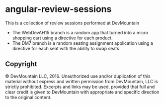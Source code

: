 # angular-review-sessions

This is a collection of review sessions performed at DevMountain

- The WebDevAH15 branch is a random app that turned into a micro shopping cart using a directive for each product.
- The DM7 branch is a random seating assignment application using a directive for each seat with the ability to swap seats

## Copyright

© DevMountain LLC, 2016. Unauthorized use and/or duplication of this material without express and written permission from DevMountain, LLC is strictly prohibited. Excerpts and links may be used, provided that full and clear credit is given to DevMountain with appropriate and specific direction to the original content.
